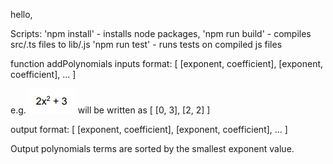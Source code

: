 hello,

Scripts:
'npm install' - installs node packages,
'npm run build' - compiles src/.ts files to lib/.js
'npm run test' - runs tests on compiled js files

function addPolynomials inputs format:
[ [exponent, coefficient], [exponent, coefficient], ... ]

e.g.
![Test Image 1](poly.png)
will be written as [ [0, 3], [2, 2] ]

output format:
[ [exponent, coefficient], [exponent, coefficient], ... ]

Output polynomials terms are sorted by the smallest exponent value.
